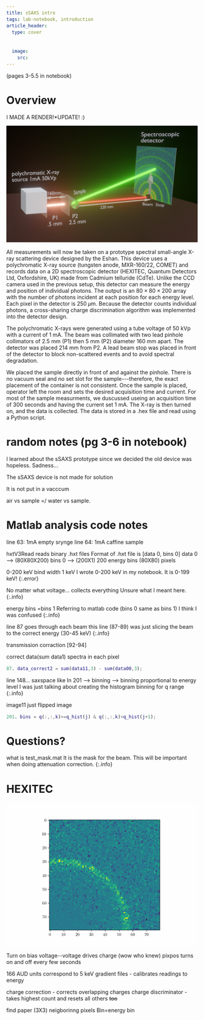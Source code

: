 ```yaml
---
title: sSAXS intro 
tags: lab-notebook, introduction
article_header:
  type: cover
   

  image:
    src: 
---
```

(pages 3-5.5 in notebook)
# Overview 
I MADE A RENDER!*UPDATE! :) 

 
![](/files/ssaxs5.png)

All measurements will now be taken on a prototype spectral small-angle X-ray scattering device designed by the Eshan. This device uses a polychromatic X-ray source (tungsten anode, MXR-160/22, COMET) and records data on a 2D spectroscopic detector (HEXITEC, Quantum Detectors Ltd, Oxfordshire, UK) made from Cadmium telluride (CdTe). Unlike the CCD camera used in the previous setup, this detector can measure the energy and position of individual photons. The output is an $80 \times 80 \times 200$ array with the number of photons incident at each position for each energy level. Each pixel in the detector is $250\; \mu$m. Because the detector counts individual photons, a cross-sharing charge discrimination algorithm was implemented into the detector design. 

The polychromatic X-rays were generated using a tube voltage of 50 kVp with a current of 1 mA. The beam was collimated with two lead pinhole collimators of 2.5 mm (P1) then 5 mm (P2) diameter 160 mm apart. The detector was placed 214 mm from P2. A lead beam stop was placed in front of the detector to block non-scattered events and to avoid spectral degradation. 

We placed the sample directly in front of and against the pinhole. There is no vacuum seal and no set slot for the sample---therefore, the exact placement of the container is not consistent. Once the sample is placed,  operator left the room and sets the desired acquisition time and current. For most of the sample measurments, we duscussed useing an acquisition time of 300 seconds and having the current set 1 mA. The X-ray is then turned on, and the data is collected. The data is stored in a .hex file and read using a Python script.



# random notes (pg 3-6 in notebook)



I learned about the sSAXS prototype since we decided the old device was hopeless. Sadness...

The sSAXS device is not made for solution 

It is not put in a vacccum 

air vs sample =/ water vs sample. 

# Matlab analysis code notes
line 63: 1mA empty srynge 
line 64: 1mA caffine sample 

hxtV3Read reads binary .hxt files 
Format of .hxt file is 
[data 0, bins 0] 
data 0 --> (80X80X200)
bins 0 --> (200X1)
200 energy bins (80X80) pixels

0-200 keV bind width 1 keV
I wrote 0-200 keV in my notebook. It is 0-199 keV!
{:.error}

No matter what voltage... collects everything
Unsure what I meant here.
{:.info}

energy bins =bins 1
Referring to matlab code (bins 0 same as bins 1) I think I was confused 
{:.info}

line 87 goes through each beam 
this line (87-89) was just slicing the beam to the correct energy (30-45 keV)
{:.info}

transmission corraction [92-94]

correct data(sum data1)
spectra in each pixel 

```Matlab
87. data_correct2 = sum(data11,3) - sum(data00,3); 
```
line 148... saxspace like
In 201 --> binning --> binning proportional to energy level
I was just talking about creating the histogram binning for q range 
{:.info}

image11 just flipped image 

```Matlab
201. bins = q(:,:,k)>=q_hist(j) & q(:,:,k)<q_hist(j+1);

```

# Questions?
what is test_mask.mat 
It is the mask for the beam. This will be important when doing attenuation correction.
{:.info}

# HEXITEC

![Alt Text](/files/caffeinez.gif)



Turn on bias voltage--voltage drives charge (wow who knew) pixpos
turns on and off every few seconds 

166 AUD units correspond to 5 keV
gradient files - calibrates readings to energy

charge correction - corrects overlapping charges 
charge discriminator - takes highest count and resets all others ~~too~~

find paper (3X3) neigborinng pixels 
Bin=energy bin 
 
